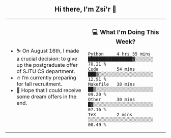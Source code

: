 <h2 align="center"> Hi there, I'm Zsi'r 👋 </h2>

<table>
    <tr>
        <td valign="center" width="50%">
            <ul>
                <li> ⛷️ On August 16th, I made a crucial decision: to give up the postgraduate offer of SJTU CS department.</li>
                <li> 🔥 I’m currently preparing for fall recruitment.</li>
                <li> 🙏 Hope that I could receive some dream offers in the end.</li>
            </ul>
        </td>
       <td valign="top" width="50%">

<h3 align="center"> 💻 What I'm Doing This Week? </h3>

<!--START_SECTION:waka-->
```text
Python     4 hrs 55 mins   █████████████████▓░░░░░░░   70.21 % 
Cuda       54 mins         ███▒░░░░░░░░░░░░░░░░░░░░░   12.91 % 
Makefile   38 mins         ██▒░░░░░░░░░░░░░░░░░░░░░░   09.20 % 
Other      30 mins         █▓░░░░░░░░░░░░░░░░░░░░░░░   07.16 % 
TeX        2 mins          ░░░░░░░░░░░░░░░░░░░░░░░░░   00.49 % 
```
<!--END_SECTION:waka-->
</td></tr>
</table>
